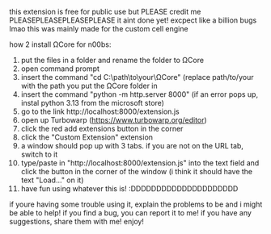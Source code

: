 this extension is free for public use but PLEASE credit me PLEASEPLEASEPLEASEPLEASE
it aint done yet! excpect like a billion bugs lmao
this was mainly made for the custom cell engine

how 2 install ΩCore for n00bs:
1. put the files in a folder and rename the folder to ΩCore
2. open command prompt
3. insert the command "cd C:\path\to\your\ΩCore" (replace path/to/your with the path you put the ΩCore folder in
4. insert the command "python -m http.server 8000" (if an error pops up, instal python 3.13 from the microsoft store)
5. go to the link http://localhost:8000/extension.js
6. open up Turbowarp (https://www.turbowarp.org/editor)
7. click the red add extensions button in the corner
8. click the "Custom Extension" extension
9. a window should pop up with 3 tabs. if you are not on the URL tab, switch to it
10. type/paste in "http://localhost:8000/extension.js" into the text field and click the button in the corner of the window (i think it should have the text "Load..." on it)
11. have fun using whatever this is! :DDDDDDDDDDDDDDDDDDDDD

if youre having some trouble using it, explain the problems to be and i might be able to help!
if you find a bug, you can report it to me!
if you have any suggestions, share them with me!
enjoy!
